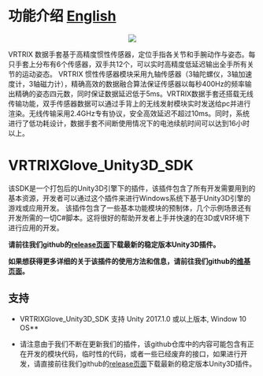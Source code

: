 # 功能介绍 [English][english]

<p align="center">
  <img src="https://github.com/VRTRIX/VRTRIXGlove_Unity3D_SDK/blob/master/docs/img/digital_glove.jpg?raw=true"/>
</p>

VRTRIX 数据手套基于高精度惯性传感器，定位手指各关节和手腕动作与姿态。每只手套上分布有6个传感器，双手共12个，可以实时高精度低延迟输出全手所有关节的运动姿态。
VRTRIX 惯性传感器模块采用九轴传感器（3轴陀螺仪，3轴加速度计，3轴磁力计），精确高效的数据融合算法保证传感器以每秒400Hz的频率输出精确的姿态四元数，同时保证数据延迟低于5ms。VRTRIX数据手套还搭载无线传输功能，双手传感器数据可以通过手背上的无线发射模块实时发送给pc并进行渲染。无线传输采用2.4GHz专有协议，安全高效延迟不超过10ms。同时，系统进行了低功耗设计，数据手套不间断使用情况下的电池续航时间可以达到16小时以上。

# VRTRIXGlove_Unity3D_SDK

 该SDK是一个打包后的Unity3D引擎下的插件，该插件包含了所有开发需要用到的基本资源，开发者可以通过这个插件来进行Windows系统下基于Unity3D引擎的游戏或应用开发。
 该插件包含了一些基本功能模块的预制体，几个示例场景还有开发所需的一切C#脚本。这将很好的帮助开发者上手并快速的在3D或VR环境下进行应用的开发。

**请前往我们github的[release页面][devsite]下载最新的稳定版本Unity3D插件。**

**如果想获得更多详细的关于该插件的使用方法和信息，请前往我们github的[维基页面][wiki]。**

## 支持

- VRTRIXGlove_Unity3D_SDK 支持 Unity 2017.1.0 或以上版本, Window 10 OS**

- 请注意由于我们不断在更新我们的插件，该github仓库中的内容可能包含有正在开发的模块代码，临时性的代码，或者一些已经废弃的接口，如果进行开发，请直接前往我们github的[release页面][devsite]下载最新的稳定版本Unity3D插件。

[devsite]: https://github.com/VRTRIX/VRTRIXGlove_Unity3D_SDK/releases "VRTRIX Glove Unity Plugin Release site"
[wiki]: https://github.com/VRTRIX/VRTRIXGlove_Unity3D_SDK/wiki "VRTRIX Glove Unity Plugin Wiki"
[english]: https://github.com/VRTRIX/VRTRIXGlove_Unity3D_SDK/blob/master/README.md "english"
